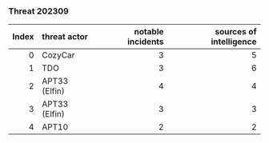 ### Threat 202309

|   Index | threat actor   |   notable incidents |   sources of intelligence |
|--------:|:---------------|--------------------:|--------------------------:|
|       0 | CozyCar        |                   3 |                         5 |
|       1 | TDO            |                   3 |                         6 |
|       2 | APT33 (Elfin)  |                   4 |                         4 |
|       3 | APT33 (Elfin)  |                   3 |                         3 |
|       4 | APT10          |                   2 |                         2 |
